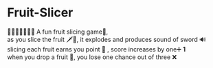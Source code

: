 # Fruit-Slicer
 🍎🍍🍑🍐🍒🍓🍊
A fun fruit slicing game🍉,</br>
as you slice the fruit 🗡🥑, it explodes and produces sound of sword 🔊 </br>
slicing each fruit earns you point 🥝 , score increases by one➕ <strong>1</strong> </br>
when you drop a fruit 🥭, you lose one chance out of three ❌
